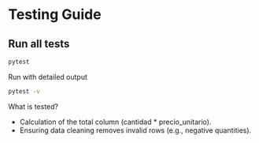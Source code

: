 # Testing Guide

## Run all tests
```bash
pytest
```
Run with detailed output

```bash
pytest -v
```

What is tested?
-	Calculation of the total column (cantidad * precio_unitario).
-	Ensuring data cleaning removes invalid rows (e.g., negative quantities).